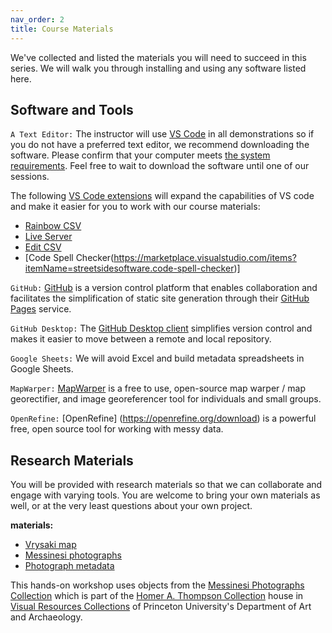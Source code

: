 ```yaml
---
nav_order: 2
title: Course Materials
---
```


We've collected and listed the materials you will need to succeed in this series. We will walk you through installing and using  any software listed here.

## Software and Tools

`A Text Editor:` The instructor will use [VS Code](https://code.visualstudio.com/) in all demonstrations so if you do not have a preferred text editor, we recommend downloading the software. Please confirm that your computer meets [the system requirements](https://code.visualstudio.com/docs/supporting/requirements). Feel free to wait to download the software until one of our sessions.

The following [VS Code extensions](https://code.visualstudio.com/docs/configure/extensions/extension-marketplace) will expand the capabilities of VS code and make it easier for you to work with our course materials:

- [Rainbow CSV](https://marketplace.visualstudio.com/items?itemName=mechatroner.rainbow-csv)
- [Live Server](https://marketplace.visualstudio.com/items?itemName=ritwickdey.LiveServer)
- [Edit CSV](https://marketplace.visualstudio.com/items?itemName=janisdd.vscode-edit-csv)
- [Code Spell Checker(https://marketplace.visualstudio.com/items?itemName=streetsidesoftware.code-spell-checker)]

`GitHub:` [GitHub](https://github.com/) is a version control platform that enables collaboration and facilitates the simplification of static site generation through their [GitHub Pages](https://pages.github.com/) service.

`GitHub Desktop:` The [GitHub Desktop client](https://github.com/apps/desktop) simplifies version control and makes it easier to move between a remote and local repository.

`Google Sheets:` We will avoid Excel and build metadata spreadsheets in Google Sheets.

`MapWarper:` [MapWarper](https://mapwarper.net/) is a free to use, open-source map warper / map georectifier, and image georeferencer tool for individuals and small groups.

`OpenRefine:` [OpenRefine] (https://openrefine.org/download) is a powerful free, open source tool for working with messy data.

## Research Materials

You will be provided with research materials so that we can collaborate and engage with varying tools. You are welcome to bring your own materials as well, or at the very least questions about your own project.

**materials:**

- [Vrysaki map](https://collections.visualresources.princeton.edu/Detail/objects/49422)
- [Messinesi photographs](https://collections.visualresources.princeton.edu/Detail/collections/155)
- [Photograph metadata](https://docs.google.com/spreadsheets/d/1vz_CAGkI6uHUDs2A5U6auAzxxVls_ulbuRFXydKnxeM/edit?usp=sharing)

This hands-on workshop uses objects from the [Messinesi Photographs Collection](https://collections.visualresources.princeton.edu/Detail/collections/155) which is part of the [Homer A. Thompson Collection](https://collections.visualresources.princeton.edu/Detail/collections/58) house in [Visual Resources Collections](https://collections.visualresources.princeton.edu/) of Princeton University's Department of Art and Archaeology.